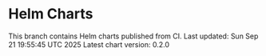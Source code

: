 # Helm Charts
This branch contains Helm charts published from CI.
Last updated: Sun Sep 21 19:55:45 UTC 2025
Latest chart version: 0.2.0
